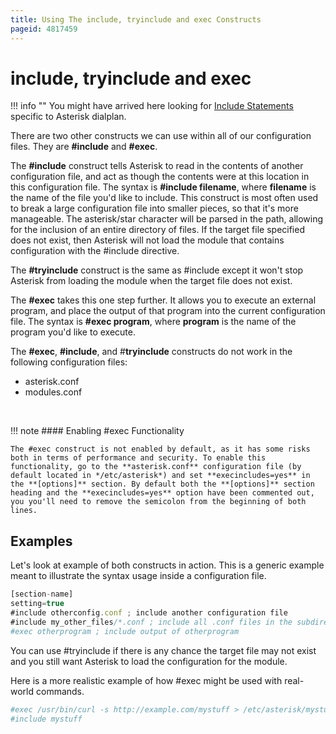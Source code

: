 ```yaml
---
title: Using The include, tryinclude and exec Constructs
pageid: 4817459
---
```


include, tryinclude and exec
============================




!!! info ""
    You might have arrived here looking for [Include Statements](/Configuration/Dialplan/Include-Statements) specific to Asterisk dialplan.

      
[//]: # (end-info)



There are two other constructs we can use within all of our configuration files. They are **#include** and **#exec**.

The **#include** construct tells Asterisk to read in the contents of another configuration file, and act as though the contents were at this location in this configuration file. The syntax is **#include filename**, where **filename** is the name of the file you'd like to include. This construct is most often used to break a large configuration file into smaller pieces, so that it's more manageable. The asterisk/star character will be parsed in the path, allowing for the inclusion of an entire directory of files. If the target file specified does not exist, then Asterisk will not load the module that contains configuration with the #include directive.

The **#tryinclude** construct is the same as #include except it won't stop Asterisk from loading the module when the target file does not exist.

The **#exec** takes this one step further. It allows you to execute an external program, and place the output of that program into the current configuration file. The syntax is **#exec program**, where **program** is the name of the program you'd like to execute.

The **#exec**, **#include**, and #**tryinclude** constructs do not work in the following configuration files:

* asterisk.conf
* modules.conf

 




!!! note 
    #### Enabling #exec Functionality

    The #exec construct is not enabled by default, as it has some risks both in terms of performance and security. To enable this functionality, go to the **asterisk.conf** configuration file (by default located in */etc/asterisk*) and set **execincludes=yes** in the **[options]** section. By default both the **[options]** section heading and the **execincludes=yes** option have been commented out, you you'll need to remove the semicolon from the beginning of both lines.

      
[//]: # (end-note)



Examples
--------

Let's look at example of both constructs in action. This is a generic example meant to illustrate the syntax usage inside a configuration file.




```javascript title=" " linenums="1"
[section-name]
setting=true
#include otherconfig.conf ; include another configuration file
#include my_other_files/*.conf ; include all .conf files in the subdirectory my_other_files
#exec otherprogram ; include output of otherprogram

```


You can use #tryinclude if there is any chance the target file may not exist and you still want Asterisk to load the configuration for the module.

Here is a more realistic example of how #exec might be used with real-world commands.




```bash title=" " linenums="1"
#exec /usr/bin/curl -s http://example.com/mystuff > /etc/asterisk/mystuff
#include mystuff

```


